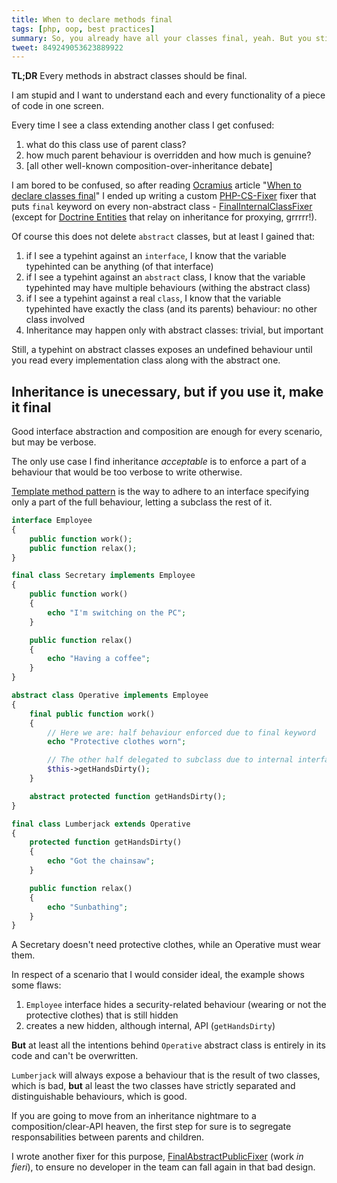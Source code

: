 ```yaml
---
title: When to declare methods final
tags: [php, oop, best practices]
summary: So, you already have all your classes final, yeah. But you still use abstract classes, don't you?
tweet: 849249053623889922
---
```


**TL;DR** Every methods in abstract classes should be final.

I am stupid and I want to understand each and every functionality of a piece of
code in one screen.

Every time I see a class extending another class I get confused:

1. what do this class use of parent class?
1. how much parent behaviour is overridden and how much is genuine?
1. [all other well-known composition-over-inheritance debate]

I am bored to be confused, so after reading [Ocramius] article "[When to declare classes final]"
I ended up writing a custom [PHP-CS-Fixer] fixer that puts `final` keyword
on every non-abstract class - [FinalInternalClassFixer] (except for
[Doctrine Entities] that relay on inheritance for proxying, grrrrr!).

Of course this does not delete `abstract` classes, but at least I gained that:

1. if I see a typehint against an `interface`, I know that the variable typehinted
can be anything (of that interface)
1. if I see a typehint against an `abstract` class, I know that the variable
typehinted may have multiple behaviours (withing the abstract class)
1. if I see a typehint against a real `class`, I know that the variable
typehinted have exactly the class (and its parents) behaviour: no other class
involved
1. Inheritance may happen only with abstract classes: trivial, but important

Still, a typehint on abstract classes exposes an undefined behaviour until you
read every implementation class along with the abstract one.

## Inheritance is unecessary, but if you use it, make it final

Good interface abstraction and composition are enough for every scenario, but
may be verbose.

The only use case I find inheritance *acceptable* is to enforce a part of a
behaviour that would be too verbose to write otherwise.

[Template method pattern] is the way to adhere to an interface specifying only
a part of the full behaviour, letting a subclass the rest of it.

```php
interface Employee
{
    public function work();
    public function relax();
}

final class Secretary implements Employee
{
    public function work()
    {
        echo "I'm switching on the PC";
    }

    public function relax()
    {
        echo "Having a coffee";
    }
}

abstract class Operative implements Employee
{
    final public function work()
    {
        // Here we are: half behaviour enforced due to final keyword
        echo "Protective clothes worn";

        // The other half delegated to subclass due to internal interface
        $this->getHandsDirty();
    }

    abstract protected function getHandsDirty();
}

final class Lumberjack extends Operative
{
    protected function getHandsDirty()
    {
        echo "Got the chainsaw";
    }

    public function relax()
    {
        echo "Sunbathing";
    }
}
```

A Secretary doesn't need protective clothes, while an Operative must wear them.

In respect of a scenario that I would consider ideal, the example shows some
flaws:

1. `Employee` interface hides a security-related behaviour (wearing or
not the protective clothes) that is still hidden
1. creates a new hidden, although internal, API (`getHandsDirty`)

**But** at least all the intentions behind `Operative` abstract class is entirely
in its code and can't be overwritten.

`Lumberjack` will always expose a behaviour that is the result of two classes,
which is bad, **but** al least the two classes have strictly separated and
distinguishable behaviours, which is good.

If you are going to move from an inheritance nightmare to a composition/clear-API
heaven, the first step for sure is to segregate responsabilities between parents
and children.

I wrote another fixer for this purpose, [FinalAbstractPublicFixer] (work *in
fieri*), to ensure no developer in the team can fall again in that bad design.

[Ocramius]: https://twitter.com/Ocramius
[When to declare classes final]: https://ocramius.github.io/blog/when-to-declare-classes-final/
[PHP-CS-Fixer]: https://github.com/FriendsOfPHP/PHP-CS-Fixer
[FinalInternalClassFixer]: https://github.com/Slamdunk/php-cs-fixer-extensions/blob/v1.0.1/lib/FinalInternalClassFixer.php
[Doctrine Entities]: http://docs.doctrine-project.org/projects/doctrine-orm/en/latest/reference/architecture.html#entities
[Template method pattern]: https://en.wikipedia.org/wiki/Template_method_pattern
[FinalAbstractPublicFixer]: https://github.com/Slamdunk/php-cs-fixer-extensions/blob/v1.0.1/lib/FinalAbstractPublicFixer.php
